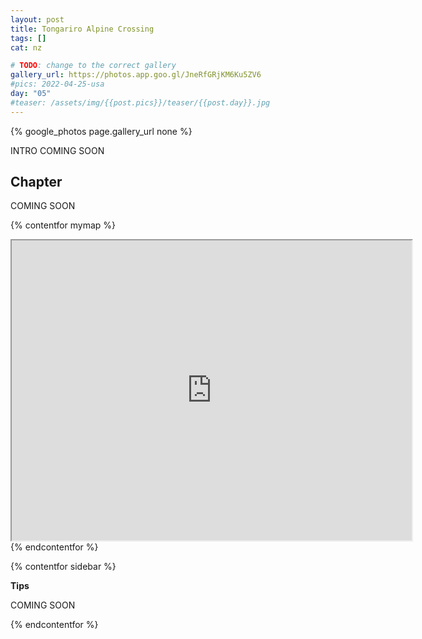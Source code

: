 ```yaml
---
layout: post
title: Tongariro Alpine Crossing
tags: []
cat: nz

# TODO: change to the correct gallery
gallery_url: https://photos.app.goo.gl/JneRfGRjKM6Ku5ZV6
#pics: 2022-04-25-usa
day: "05"
#teaser: /assets/img/{{post.pics}}/teaser/{{post.day}}.jpg
---
```


{% google_photos page.gallery_url none %}

INTRO COMING SOON

## Chapter

COMING SOON


{% contentfor mymap %}
<iframe src="https://www.google.com/maps/d/embed?mid=1A2Vr06UQqHMZ2DnOa0F-IgPx8As&ehbc=2E312F" width="640" height="480"></iframe>
{% endcontentfor %}

{% contentfor sidebar %}

**Tips**  

COMING SOON

{% endcontentfor %}